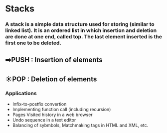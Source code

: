 # Stacks
### A stack is a simple data structure used for storing (similar to linked list). It is an ordered list in which insertion and deletion are done at one end, called top. The last element inserted is the first one to be deleted.
## ➡️PUSH : Insertion of elements
## ☀️POP : Deletion of elements

### Applications
- Infix-to-postfix convertion
- Implementing function call (including recursion)
- Pages Visited history in a web browser
- Undo sequence in a text editor
- Balancing of sybmbols, Matchmaking tags in HTML and XML, etc.
